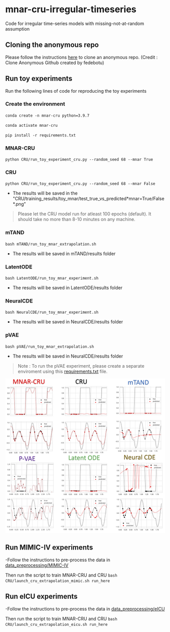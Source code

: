 # mnar-cru-irregular-timeseries
Code for irregular time-series models with missing-not-at-random assumption

## Cloning the anonymous repo 
Please follow the instructions [here](https://github.com/fedebotu/clone-anonymous-github) to clone an anonymous repo. (Credit : Clone Anonymous Github created by fedebotu)

## Run toy experiments
Run the following lines of code for reproducing the toy experiments

### Create the environment
`conda create -n mnar-cru python=3.9.7`

`conda activate mnar-cru`

`pip install -r requirements.txt`

### MNAR-CRU
`python CRU/run_toy_experiment_cru.py --random_seed 68 --mnar True`

### CRU 
`python CRU/run_toy_experiment_cru.py --random_seed 68 --mnar False`

- The results will be saved in the "CRU/training_results/toy_mnar/test_true_vs_predicted\*mnar=True/False\*.png"
> Please let the CRU model run for atleast 100 epochs (default). It should take no more than 8-10 minutes on any machine. 

### mTAND 
`bash mTAND/run_toy_mnar_extrapolation.sh`
- The results will be saved in mTAND/results folder

### LatentODE
`bash LatentODE/run_toy_mnar_experiment.sh`
- The results will be saved in LatentODE/results folder

### NeuralCDE
`bash NeuralCDE/run_toy_mnar_experiment.sh`
- The results will be saved in NeuralCDE/results folder

### pVAE 
`bash pVAE/run_toy_mnar_extrapolation.sh`
- The results will be saved in NeuralCDE/results folder

> Note : To run the pVAE experiment, please create a separate enviroment using this [requirements.txt](https://github.com/steveli/partial-encoder-decoder/blob/master/requirements.txt) file.

![toy_experiments](toydata_extrapolation.png)

## Run MIMIC-IV experiments
-Follow the instructions to pre-process the data in [data_preprocessing/MIMIC-IV](data_preprocessing/MIMIC-IV)

Then run the script to train MNAR-CRU and CRU
`bash CRU/launch_cru_extrapolation_mimic.sh run_here`

## Run eICU experiments
-Follow the instructions to pre-process the data in [data_preprocessing/eICU](data_preprocessing/eICU)

Then run the script to train MNAR-CRU and CRU
`bash CRU/launch_cru_extrapolation_eicu.sh run_here`
